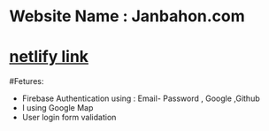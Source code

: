 # Website Name : Janbahon.com

# [netlify link](https://wonderful-lichterman-e0db9e.netlify.app/)

#Fetures:
- Firebase Authentication  using : Email- Password , Google ,Github
- I using Google Map
- User login form validation
